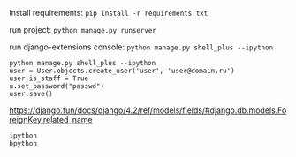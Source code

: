 install requirements:
`pip install -r requirements.txt`

run project:
`python manage.py runserver`

run django-extensions console:
`python manage.py shell_plus --ipython`

    python manage.py shell_plus --ipython
    user = User.objects.create_user('user', 'user@domain.ru')
    user.is_staff = True
    u.set_password("passwd")
    user.save()

https://django.fun/docs/django/4.2/ref/models/fields/#django.db.models.ForeignKey.related_name


    ipython
    bpython
